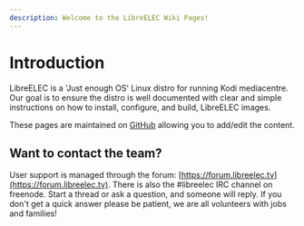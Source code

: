 ```yaml
---
description: Welcome to the LibreELEC Wiki Pages!
---
```


# Introduction

LibreELEC is a 'Just enough OS' Linux distro for running Kodi mediacentre. Our goal is to ensure the distro is well documented with clear and simple instructions on how to install, configure, and build, LibreELEC images.

These pages are maintained on [GitHub](https://github.com/LibreELEC/documentation) allowing you to add/edit the content.

## Want to contact the team?

User support is managed through the forum: [https://forum.libreelec.tv](https://forum.libreelec.tv). There is also the \#libreelec IRC channel on freenode. Start a thread or ask a question, and someone will reply. If you don't get a quick answer please be patient, we are all volunteers with jobs and families!

